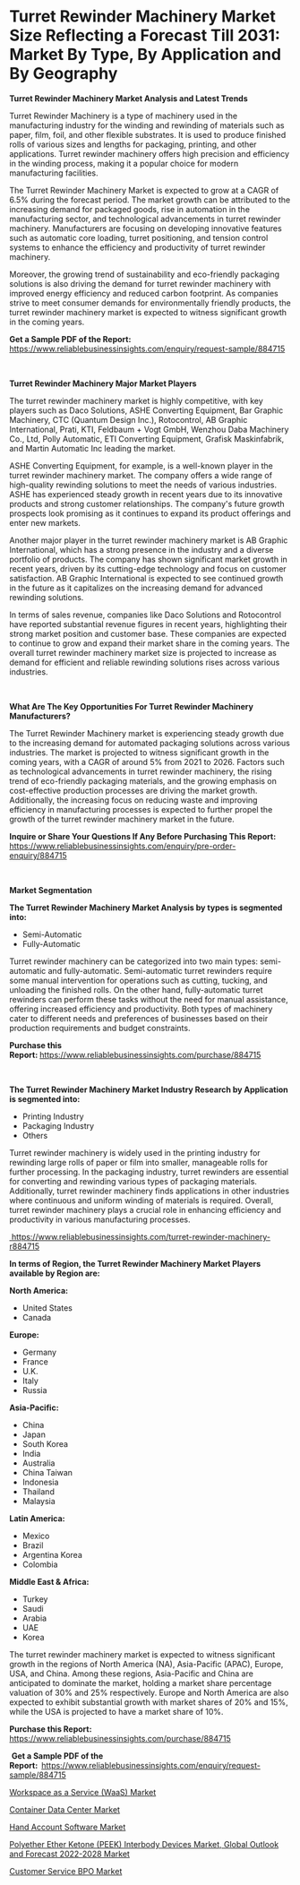 <p><h1>Turret Rewinder Machinery Market Size Reflecting a Forecast Till 2031: Market By Type, By Application and By Geography</h1></p><p><strong>Turret Rewinder Machinery Market Analysis and Latest Trends</strong></p>
<p><p>Turret Rewinder Machinery is a type of machinery used in the manufacturing industry for the winding and rewinding of materials such as paper, film, foil, and other flexible substrates. It is used to produce finished rolls of various sizes and lengths for packaging, printing, and other applications. Turret rewinder machinery offers high precision and efficiency in the winding process, making it a popular choice for modern manufacturing facilities.</p><p>The Turret Rewinder Machinery Market is expected to grow at a CAGR of 6.5% during the forecast period. The market growth can be attributed to the increasing demand for packaged goods, rise in automation in the manufacturing sector, and technological advancements in turret rewinder machinery. Manufacturers are focusing on developing innovative features such as automatic core loading, turret positioning, and tension control systems to enhance the efficiency and productivity of turret rewinder machinery.</p><p>Moreover, the growing trend of sustainability and eco-friendly packaging solutions is also driving the demand for turret rewinder machinery with improved energy efficiency and reduced carbon footprint. As companies strive to meet consumer demands for environmentally friendly products, the turret rewinder machinery market is expected to witness significant growth in the coming years.</p></p>
<p><strong>Get a Sample PDF of the Report:&nbsp;</strong> <a href="https://www.reliablebusinessinsights.com/enquiry/request-sample/884715">https://www.reliablebusinessinsights.com/enquiry/request-sample/884715</a></p>
<p>&nbsp;</p>
<p><strong>Turret Rewinder Machinery Major Market Players</strong></p>
<p><p>The turret rewinder machinery market is highly competitive, with key players such as Daco Solutions, ASHE Converting Equipment, Bar Graphic Machinery, CTC (Quantum Design Inc.), Rotocontrol, AB Graphic International, Prati, KTI, Feldbaum + Vogt GmbH, Wenzhou Daba Machinery Co., Ltd, Polly Automatic, ETI Converting Equipment, Grafisk Maskinfabrik, and Martin Automatic Inc leading the market.</p><p>ASHE Converting Equipment, for example, is a well-known player in the turret rewinder machinery market. The company offers a wide range of high-quality rewinding solutions to meet the needs of various industries. ASHE has experienced steady growth in recent years due to its innovative products and strong customer relationships. The company's future growth prospects look promising as it continues to expand its product offerings and enter new markets.</p><p>Another major player in the turret rewinder machinery market is AB Graphic International, which has a strong presence in the industry and a diverse portfolio of products. The company has shown significant market growth in recent years, driven by its cutting-edge technology and focus on customer satisfaction. AB Graphic International is expected to see continued growth in the future as it capitalizes on the increasing demand for advanced rewinding solutions.</p><p>In terms of sales revenue, companies like Daco Solutions and Rotocontrol have reported substantial revenue figures in recent years, highlighting their strong market position and customer base. These companies are expected to continue to grow and expand their market share in the coming years. The overall turret rewinder machinery market size is projected to increase as demand for efficient and reliable rewinding solutions rises across various industries.</p></p>
<p>&nbsp;</p>
<p><strong>What Are The Key Opportunities For Turret Rewinder Machinery Manufacturers?</strong></p>
<p><p>The Turret Rewinder Machinery market is experiencing steady growth due to the increasing demand for automated packaging solutions across various industries. The market is projected to witness significant growth in the coming years, with a CAGR of around 5% from 2021 to 2026. Factors such as technological advancements in turret rewinder machinery, the rising trend of eco-friendly packaging materials, and the growing emphasis on cost-effective production processes are driving the market growth. Additionally, the increasing focus on reducing waste and improving efficiency in manufacturing processes is expected to further propel the growth of the turret rewinder machinery market in the future.</p></p>
<p><strong>Inquire or Share Your Questions If Any Before Purchasing This Report:</strong> <a href="https://www.reliablebusinessinsights.com/enquiry/pre-order-enquiry/884715">https://www.reliablebusinessinsights.com/enquiry/pre-order-enquiry/884715</a></p>
<p>&nbsp;</p>
<p><strong>Market Segmentation</strong></p>
<p><strong>The Turret Rewinder Machinery Market Analysis by types is segmented into:</strong></p>
<p><ul><li>Semi-Automatic</li><li>Fully-Automatic</li></ul></p>
<p><p>Turret rewinder machinery can be categorized into two main types: semi-automatic and fully-automatic. Semi-automatic turret rewinders require some manual intervention for operations such as cutting, tucking, and unloading the finished rolls. On the other hand, fully-automatic turret rewinders can perform these tasks without the need for manual assistance, offering increased efficiency and productivity. Both types of machinery cater to different needs and preferences of businesses based on their production requirements and budget constraints.</p></p>
<p><strong>Purchase this Report:&nbsp;</strong><a href="https://www.reliablebusinessinsights.com/purchase/884715">https://www.reliablebusinessinsights.com/purchase/884715</a></p>
<p>&nbsp;</p>
<p><strong>The Turret Rewinder Machinery Market Industry Research by Application is segmented into:</strong></p>
<p><ul><li>Printing Industry</li><li>Packaging Industry</li><li>Others</li></ul></p>
<p><p>Turret rewinder machinery is widely used in the printing industry for rewinding large rolls of paper or film into smaller, manageable rolls for further processing. In the packaging industry, turret rewinders are essential for converting and rewinding various types of packaging materials. Additionally, turret rewinder machinery finds applications in other industries where continuous and uniform winding of materials is required. Overall, turret rewinder machinery plays a crucial role in enhancing efficiency and productivity in various manufacturing processes.</p></p>
<p><a href="https://www.reliablebusinessinsights.com/turret-rewinder-machinery-r884715">&nbsp;https://www.reliablebusinessinsights.com/turret-rewinder-machinery-r884715</a></p>
<p><strong>In terms of Region, the Turret Rewinder Machinery Market Players available by Region are:</strong></p>
<p>
    <p> <strong> North America: </strong>
        <ul>
            <li>United States</li>
            <li>Canada</li>
        </ul>
        </p> 
    <p> <strong> Europe: </strong>
        <ul>
            <li>Germany</li>
            <li>France</li>
            <li>U.K.</li>
            <li>Italy</li>
            <li>Russia</li>
        </ul>
        </p> 
    <p> <strong> Asia-Pacific: </strong>
        <ul>
            <li>China</li>
            <li>Japan</li>
            <li>South Korea</li>
            <li>India</li>
            <li>Australia</li>
            <li>China Taiwan</li>
            <li>Indonesia</li>
            <li>Thailand</li>
            <li>Malaysia</li>
        </ul>
        </p> 
    <p> <strong> Latin America: </strong>
        <ul>
            <li>Mexico</li>
            <li>Brazil</li>
            <li>Argentina Korea</li>
            <li>Colombia</li>
        </ul>
        </p> 
    <p> <strong> Middle East & Africa: </strong>
        <ul>
            <li>Turkey</li>
            <li>Saudi</li>
            <li>Arabia</li>
            <li>UAE</li>
            <li>Korea</li>
        </ul>
    </p>
    </p>
<p><p>The turret rewinder machinery market is expected to witness significant growth in the regions of North America (NA), Asia-Pacific (APAC), Europe, USA, and China. Among these regions, Asia-Pacific and China are anticipated to dominate the market, holding a market share percentage valuation of 30% and 25% respectively. Europe and North America are also expected to exhibit substantial growth with market shares of 20% and 15%, while the USA is projected to have a market share of 10%.</p></p>
<p><strong>Purchase this Report: </strong><a href="https://www.reliablebusinessinsights.com/purchase/884715">https://www.reliablebusinessinsights.com/purchase/884715</a></p>
<p>&nbsp;<strong>Get a Sample PDF of the Report:&nbsp;&nbsp;</strong><a href="https://www.reliablebusinessinsights.com/enquiry/request-sample/884715">https://www.reliablebusinessinsights.com/enquiry/request-sample/884715</a></p>
<p><strong></strong></p>
<p><p><a href="https://www.linkedin.com/pulse/global-workspace-service-waas-market-size-share-analysis-product-jkirf?trackingId=249uMjA%2F%2FI9vg6hGoryF9g%3D%3D">Workspace as a Service (WaaS) Market</a></p><p><a href="https://github.com/ruddyyedelwadw/Market-Research-Report-List-3/blob/main/container-data-center-market.md">Container Data Center Market</a></p><p><a href="https://www.linkedin.com/pulse/global-hand-account-software-market-sector-types-applications-xk5nf?trackingId=%2FLxFS%2FC%2FKDXsbsQIMF2FjA%3D%3D">Hand Account Software Market</a></p><p><a href="https://medium.com/@andrew.gibson967/polyether-ether-ketone-peek-interbody-devices-market-global-outlook-and-forecast-2022-2028-6d36c4c33887">Polyether Ether Ketone (PEEK) Interbody Devices Market, Global Outlook and Forecast 2022-2028 Market</a></p><p><a href="https://github.com/jaidynmorantestelletmjzya/Market-Research-Report-List-3/blob/main/customer-service-bpo-market.md">Customer Service BPO Market</a></p></p>